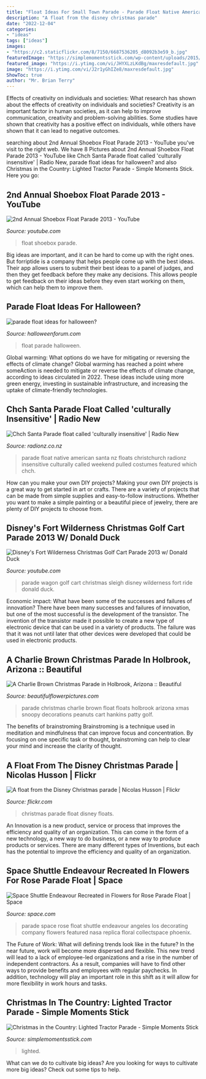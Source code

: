 ```yaml
---
title: "Float Ideas For Small Town Parade - Parade Float Native American Santa Nz Floats Christchurch Radionz Insensitive Culturally Called Weekend Pulled Costumes Featured Which Chch"
description: "A float from the disney christmas parade"
date: "2022-12-04"
categories:
- "ideas"
tags: ["ideas"]
images:
- "https://c2.staticflickr.com/8/7150/6687536205_d8092b3e59_b.jpg"
featuredImage: "https://simplemomentsstick.com/wp-content/uploads/2015/12/Lighted-Tractor-Parade-7-768x512.jpg"
featured_image: "https://i.ytimg.com/vi/JHYXLzLKdBg/maxresdefault.jpg"
image: "https://i.ytimg.com/vi/J2r1yGhIZe8/maxresdefault.jpg"
ShowToc: true
author: "Mr. Brian Terry"
---
```



Effects of creativity on individuals and societies: What research has shown about the effects of creativity on individuals and societies?
Creativity is an important factor in human societies, as it can help to improve communication, creativity and problem-solving abilities. Some studies have shown that creativity has a positive effect on individuals, while others have shown that it can lead to negative outcomes.

	

		
searching about 2nd Annual Shoebox Float Parade 2013 - YouTube you've visit to the right web. We have 8 Pictures about 2nd Annual Shoebox Float Parade 2013 - YouTube like Chch Santa Parade float called &#039;culturally insensitive&#039; | Radio New, parade float ideas for halloween? and also Christmas in the Country: Lighted Tractor Parade - Simple Moments Stick. Here you go:
		
    
## 2nd Annual Shoebox Float Parade 2013 - YouTube

<img loading=lazy src="https://i.ytimg.com/vi/JHYXLzLKdBg/maxresdefault.jpg" onerror="this.onerror=null;this.src='https://tse2.mm.bing.net/th?id=OIP.U4E_sTsHGRJN9s-1y20iGgHaEK&amp;pid=15.1';" alt="2nd Annual Shoebox Float Parade 2013 - YouTube">

_Source: youtube.com_

>float shoebox parade. 

	

Big ideas are important, and it can be hard to come up with the right ones. But forriptide is a company that helps people come up with the best ideas. Their app allows users to submit their best ideas to a panel of judges, and then they get feedback before they make any decisions. This allows people to get feedback on their ideas before they even start working on them, which can help them to improve them.

    
## Parade Float Ideas For Halloween?

<img loading=lazy src="https://www.halloweenforum.com/attachments/general-halloween/190789d1391311072-parade-float-ideas-halloween-224789_168499659875451_3377667_n-1-.jpg" onerror="this.onerror=null;this.src='https://tse1.mm.bing.net/th?id=OIP.6fp0z-uPLioceTJWaCI7KAHaE8&amp;pid=15.1';" alt="parade float ideas for halloween?">

_Source: halloweenforum.com_

>float parade halloween. 

	

Global warming: What options do we have for mitigating or reversing the effects of climate change?
Global warming has reached a point where someAction is needed to mitigate or reverse the effects of climate change, according to ideas circulated in 2022. These ideas include using more green energy, investing in sustainable infrastructure, and increasing the uptake of climate-friendly technologies.

    
## Chch Santa Parade Float Called &#039;culturally Insensitive&#039; | Radio New

<img loading=lazy src="https://www.radionz.co.nz/assets/news/92088/eight_col_parade2.jpg?1480626470" onerror="this.onerror=null;this.src='https://tse2.mm.bing.net/th?id=OIP.aItJ6WDE1D_maEU20FVveAEsC7&amp;pid=15.1';" alt="Chch Santa Parade float called &#039;culturally insensitive&#039; | Radio New">

_Source: radionz.co.nz_

>parade float native american santa nz floats christchurch radionz insensitive culturally called weekend pulled costumes featured which chch. 

	

How can you make your own DIY projects?
Making your own DIY projects is a great way to get started in art or crafts. There are a variety of projects that can be made from simple supplies and easy-to-follow instructions. Whether you want to make a simple painting or a beautiful piece of jewelry, there are plenty of DIY projects to choose from.

    
## Disney&#039;s Fort Wilderness Christmas Golf Cart Parade 2013 W/ Donald Duck

<img loading=lazy src="https://i.ytimg.com/vi/J2r1yGhIZe8/maxresdefault.jpg" onerror="this.onerror=null;this.src='https://tse2.mm.bing.net/th?id=OIP.jj1TDQtLjEmGy3BQQ06hqAHaEK&amp;pid=15.1';" alt="Disney&#039;s Fort Wilderness Christmas Golf Cart Parade 2013 w/ Donald Duck">

_Source: youtube.com_

>parade wagon golf cart christmas sleigh disney wilderness fort ride donald duck. 

	

Economic impact: What have been some of the successes and failures of innovation?
There have been many successes and failures of innovation, but one of the most successful is the development of the transistor. The invention of the transistor made it possible to create a new type of electronic device that can be used in a variety of products. The failure was that it was not until later that other devices were developed that could be used in electronic products.

    
## A Charlie Brown Christmas Parade In Holbrook, Arizona :: Beautiful

<img loading=lazy src="http://www.beautifulflowerpictures.com/blog/wp-content/uploads/2010/12/holbrook_xmas_5104.jpg" onerror="this.onerror=null;this.src='https://tse3.mm.bing.net/th?id=OIP.A8w9O4Fkzof5-C-VKOJ9DgHaEK&amp;pid=15.1';" alt="A Charlie Brown Christmas Parade in Holbrook, Arizona :: Beautiful">

_Source: beautifulflowerpictures.com_

>parade christmas charlie brown float floats holbrook arizona xmas snoopy decorations peanuts cart hankins patty golf. 

	

The benefits of brainstroming
Brainstroming is a technique used in meditation and mindfulness that can improve focus and concentration. By focusing on one specific task or thought, brainstroming can help to clear your mind and increase the clarity of thought.

    
## A Float From The Disney Christmas Parade | Nicolas Husson | Flickr

<img loading=lazy src="https://c2.staticflickr.com/8/7150/6687536205_d8092b3e59_b.jpg" onerror="this.onerror=null;this.src='https://tse3.mm.bing.net/th?id=OIP.5SU3rYoYK8mJQYjyDOcGjwHaFj&amp;pid=15.1';" alt="A float from the Disney Christmas parade | Nicolas Husson | Flickr">

_Source: flickr.com_

>christmas parade float disney floats. 

	

An Innovation is a new product, service or process that improves the efficiency and quality of an organization. This can come in the form of a new technology, a new way to do business, or a new way to produce products or services. There are many different types of Inventions, but each has the potential to improve the efficiency and quality of an organization.

    
## Space Shuttle Endeavour Recreated In Flowers For Rose Parade Float | Space

<img loading=lazy src="https://cdn.mos.cms.futurecdn.net/972McgQ2QMMmD8XeVjW43f-1200-80.jpg" onerror="this.onerror=null;this.src='https://tse2.mm.bing.net/th?id=OIP.xJMtvG681Ftlynh_pRdH9QHaE6&amp;pid=15.1';" alt="Space Shuttle Endeavour Recreated in Flowers for Rose Parade Float | Space">

_Source: space.com_

>parade space rose float shuttle endeavour angeles los decorating company flowers featured nasa replica floral collectspace phoenix. 

	

The Future of Work: What will defining trends look like in the future?
In the near future, work will become more dispersed and flexible. This new trend will lead to a lack of employee-led organizations and a rise in the number of independent contractors. As a result, companies will have to find other ways to provide benefits and employees with regular paychecks. In addition, technology will play an important role in this shift as it will allow for more flexibility in work hours and tasks.

    
## Christmas In The Country: Lighted Tractor Parade - Simple Moments Stick

<img loading=lazy src="https://simplemomentsstick.com/wp-content/uploads/2015/12/Lighted-Tractor-Parade-7-768x512.jpg" onerror="this.onerror=null;this.src='https://tse3.mm.bing.net/th?id=OIP.YLD41ec7WcVvCulYUDVlTwHaE8&amp;pid=15.1';" alt="Christmas in the Country: Lighted Tractor Parade - Simple Moments Stick">

_Source: simplemomentsstick.com_

>lighted. 

	

What can we do to cultivate big ideas?
Are you looking for ways to cultivate more big ideas? Check out some tips to help.


